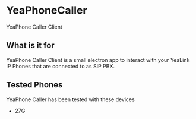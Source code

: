 # YeaPhoneCaller
YeaPhone Caller Client 

## What is it for
YeaPhone Caller Client is a small electron app to interact with your YeaLink IP Phones that are connected to as SIP PBX. 

## Tested Phones
YeaPhone Caller has been tested with these devices
* 27G
